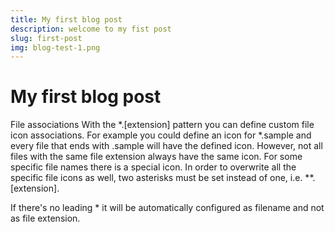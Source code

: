 ```yaml
---
title: My first blog post
description: welcome to my fist post
slug: first-post
img: blog-test-1.png
---
```



# My first blog post

File associations
With the *.[extension] pattern you can define custom file icon associations. For example you could define an icon for *.sample and every file that ends with .sample will have the defined icon. However, not all files with the same file extension always have the same icon. For some specific file names there is a special icon. In order to overwrite all the specific file icons as well, two asterisks must be set instead of one, i.e. **.[extension].

If there's no leading * it will be automatically configured as filename and not as file extension.
